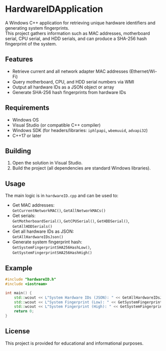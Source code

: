 # HardwareIDApplication

A Windows C++ application for retrieving unique hardware identifiers and generating system fingerprints.  
This project gathers information such as MAC addresses, motherboard serial, CPU serial, and HDD serials, and can produce a SHA-256 hash fingerprint of the system.

## Features

- Retrieve current and all network adapter MAC addresses (Ethernet/Wi-Fi)
- Query motherboard, CPU, and HDD serial numbers via WMI
- Output all hardware IDs as a JSON object or array
- Generate SHA-256 hash fingerprints from hardware IDs

## Requirements

- Windows OS
- Visual Studio (or compatible C++ compiler)
- Windows SDK (for headers/libraries: `iphlpapi`, `wbemuuid`, `advapi32`)
- C++17 or later

## Building

1. Open the solution in Visual Studio.
2. Build the project (all dependencies are standard Windows libraries).

## Usage

The main logic is in `hardwareID.cpp` and can be used to:

- Get MAC addresses:  
  `GetCurrentNetworkMAC()`, `GetAllNetworkMACs()`
- Get serials:  
  `GetMotherboardSerial()`, `GetCPUSerial()`, `GetHDDSerial()`, `GetAllHDDSerials()`
- Get all hardware IDs as JSON:  
  `GetAllHardwareIDsJson()`
- Generate system fingerprint hash:  
  `GetSystemFingerprintSHA256HashLow()`, `GetSystemFingerprintSHA256HashHigh()`

## Example

```cpp
#include "hardwareID.h"
#include <iostream>

int main() {
    std::wcout << L"System Hardware IDs (JSON): " << GetAllHardwareIDsJson() << std::endl;
    std::wcout << L"System Fingerprint (Low): " << GetSystemFingerprintSHA256HashLow() << std::endl;
    std::wcout << L"System Fingerprint (High): " << GetSystemFingerprintSHA256HashHigh() << std::endl;
    return 0;
}
```

## License

This project is provided for educational and informational purposes.
